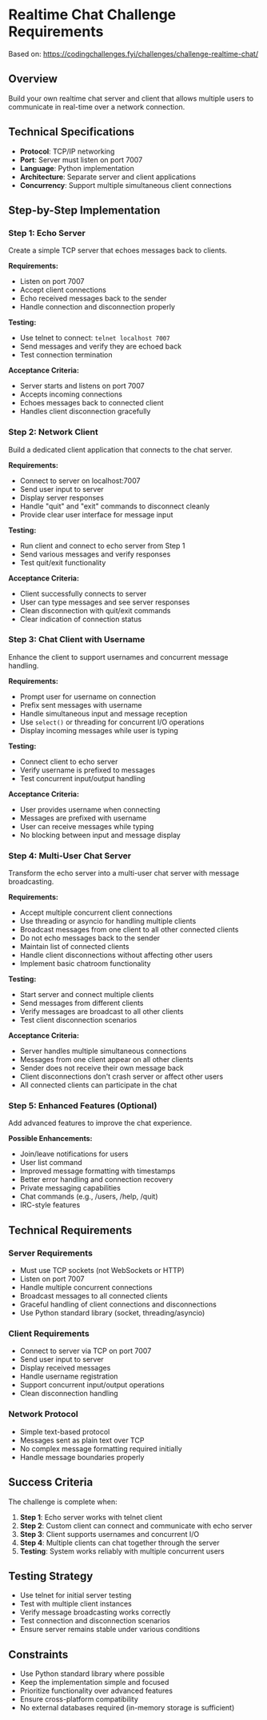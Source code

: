 # Realtime Chat Challenge Requirements

Based on: https://codingchallenges.fyi/challenges/challenge-realtime-chat/

## Overview

Build your own realtime chat server and client that allows multiple users to communicate in real-time over a network connection.

## Technical Specifications

- **Protocol**: TCP/IP networking
- **Port**: Server must listen on port 7007
- **Language**: Python implementation
- **Architecture**: Separate server and client applications
- **Concurrency**: Support multiple simultaneous client connections

## Step-by-Step Implementation

### Step 1: Echo Server
Create a simple TCP server that echoes messages back to clients.

**Requirements:**
- Listen on port 7007
- Accept client connections
- Echo received messages back to the sender
- Handle connection and disconnection properly

**Testing:**
- Use telnet to connect: `telnet localhost 7007`
- Send messages and verify they are echoed back
- Test connection termination

**Acceptance Criteria:**
- Server starts and listens on port 7007
- Accepts incoming connections
- Echoes messages back to connected client
- Handles client disconnection gracefully

### Step 2: Network Client
Build a dedicated client application that connects to the chat server.

**Requirements:**
- Connect to server on localhost:7007
- Send user input to server
- Display server responses
- Handle "quit" and "exit" commands to disconnect cleanly
- Provide clear user interface for message input

**Testing:**
- Run client and connect to echo server from Step 1
- Send various messages and verify responses
- Test quit/exit functionality

**Acceptance Criteria:**
- Client successfully connects to server
- User can type messages and see server responses
- Clean disconnection with quit/exit commands
- Clear indication of connection status

### Step 3: Chat Client with Username
Enhance the client to support usernames and concurrent message handling.

**Requirements:**
- Prompt user for username on connection
- Prefix sent messages with username
- Handle simultaneous input and message reception
- Use `select()` or threading for concurrent I/O operations
- Display incoming messages while user is typing

**Testing:**
- Connect client to echo server
- Verify username is prefixed to messages
- Test concurrent input/output handling

**Acceptance Criteria:**
- User provides username when connecting
- Messages are prefixed with username
- User can receive messages while typing
- No blocking between input and message display

### Step 4: Multi-User Chat Server
Transform the echo server into a multi-user chat server with message broadcasting.

**Requirements:**
- Accept multiple concurrent client connections
- Use threading or asyncio for handling multiple clients
- Broadcast messages from one client to all other connected clients
- Do not echo messages back to the sender
- Maintain list of connected clients
- Handle client disconnections without affecting other users
- Implement basic chatroom functionality

**Testing:**
- Start server and connect multiple clients
- Send messages from different clients
- Verify messages are broadcast to all other clients
- Test client disconnection scenarios

**Acceptance Criteria:**
- Server handles multiple simultaneous connections
- Messages from one client appear on all other clients
- Sender does not receive their own message back
- Client disconnections don't crash server or affect other users
- All connected clients can participate in the chat

### Step 5: Enhanced Features (Optional)
Add advanced features to improve the chat experience.

**Possible Enhancements:**
- Join/leave notifications for users
- User list command
- Improved message formatting with timestamps
- Better error handling and connection recovery
- Private messaging capabilities
- Chat commands (e.g., /users, /help, /quit)
- IRC-style features

## Technical Requirements

### Server Requirements
- Must use TCP sockets (not WebSockets or HTTP)
- Listen on port 7007
- Handle multiple concurrent connections
- Broadcast messages to all connected clients
- Graceful handling of client connections and disconnections
- Use Python standard library (socket, threading/asyncio)

### Client Requirements
- Connect to server via TCP on port 7007
- Send user input to server
- Display received messages
- Handle username registration
- Support concurrent input/output operations
- Clean disconnection handling

### Network Protocol
- Simple text-based protocol
- Messages sent as plain text over TCP
- No complex message formatting required initially
- Handle message boundaries properly

## Success Criteria

The challenge is complete when:

1. **Step 1**: Echo server works with telnet client
2. **Step 2**: Custom client can connect and communicate with echo server
3. **Step 3**: Client supports usernames and concurrent I/O
4. **Step 4**: Multiple clients can chat together through the server
5. **Testing**: System works reliably with multiple concurrent users

## Testing Strategy

- Use telnet for initial server testing
- Test with multiple client instances
- Verify message broadcasting works correctly
- Test connection and disconnection scenarios
- Ensure server remains stable under various conditions

## Constraints

- Use Python standard library where possible
- Keep the implementation simple and focused
- Prioritize functionality over advanced features
- Ensure cross-platform compatibility
- No external databases required (in-memory storage is sufficient)